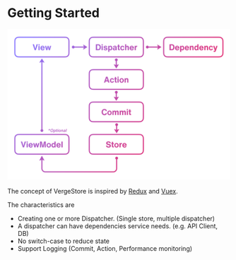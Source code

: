 # Getting Started

![Data flow](.gitbook/assets/loop-2x.png)

The concept of VergeStore is inspired by [Redux](https://redux.js.org/) and [Vuex](https://vuex.vuejs.org/).

The characteristics are

* Creating one or more Dispatcher. \(Single store, multiple dispatcher\)
* A dispatcher can have dependencies service needs. \(e.g. API Client, DB\)
* No switch-case to reduce state
* Support Logging \(Commit, Action, Performance monitoring\)



